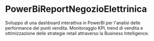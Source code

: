 # PowerBiReportNegozioElettrinica
Sviluppo di una dashboard interattiva in PowerBI per l'analisi delle performance dei punti vendita. Monitoraggio KPI, trend di vendita e ottimizzazione delle strategie retail attraverso la Business Intelligence.

